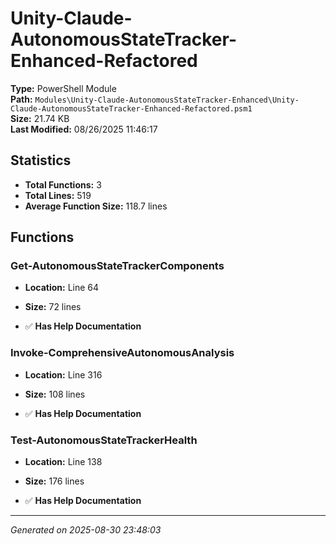 # Unity-Claude-AutonomousStateTracker-Enhanced-Refactored

**Type:** PowerShell Module  
**Path:** `Modules\Unity-Claude-AutonomousStateTracker-Enhanced\Unity-Claude-AutonomousStateTracker-Enhanced-Refactored.psm1`  
**Size:** 21.74 KB  
**Last Modified:** 08/26/2025 11:46:17  

## Statistics

- **Total Functions:** 3
- **Total Lines:** 519
- **Average Function Size:** 118.7 lines

## Functions


### Get-AutonomousStateTrackerComponents

- **Location:** Line 64
- **Size:** 72 lines

- ✅ **Has Help Documentation** 
### Invoke-ComprehensiveAutonomousAnalysis

- **Location:** Line 316
- **Size:** 108 lines

- ✅ **Has Help Documentation** 
### Test-AutonomousStateTrackerHealth

- **Location:** Line 138
- **Size:** 176 lines

- ✅ **Has Help Documentation**

---
*Generated on 2025-08-30 23:48:03*
